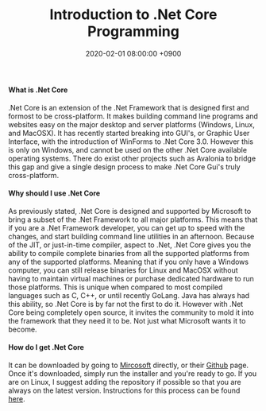 ﻿---
layout: post
title: Introduction to .Net Core Programming
date: 2020-02-01 08:00:00 +0900
category: c#
---

#### What is .Net Core
.Net Core is an extension of the .Net Framework that is designed first and formost to be cross-platform.  It makes building command line programs and websites easy on the major desktop and server platforms (Windows, Linux, and MacOSX).  It has recently started breaking into GUI\'s, or Graphic User Interface, with the introduction of WinForms to .Net Core 3.0.  However this is only on Windows, and cannot be used on the other .Net Core available operating systems.  There do exist other projects such as Avalonia to bridge this gap and give a single design process to make .Net Core Gui\'s truly cross-platform.

#### Why should I use .Net Core
As previously stated, .Net Core is designed and supported by Microsoft to bring a subset of the .Net Framework to all major platforms.  This means that if you are a .Net Framework developer, you can get up to speed with the changes, and start building command line utilities in an afternoon.  Because of the JIT, or just-in-time compiler, aspect to .Net, .Net Core gives you the ability to compile complete binaries from all the supported platforms from any of the supported platforms.  Meaning that if you only have a Windows computer, you can still release binaries for Linux and MacOSX without having to maintain virtual machines or purchase dedicated hardware to run those platforms.  This is unique when compared to most compiled languages such as C, C++, or until recently GoLang.  Java has always had this ability, so .Net Core is by far not the first to do it.  However with .Net Core being completely open source, it invites the community to mold it into the framework that they need it to be.  Not just what Microsoft wants it to become.

#### How do I get .Net Core
It can be downloaded by going to [Mircosoft](https://dotnet.microsoft.com/download/dotnet-core) directly, or their [Github](https://github.com/dotnet/core) page.  Once it\'s downloaded, simply run the installer and you\'re ready to go.  If you are on Linux, I suggest adding the repository if possible so that you are always on the latest version.  Instructions for this process can be found [here](https://docs.microsoft.com/en-us/dotnet/core/install/linux-package-manager-ubuntu-1904).


